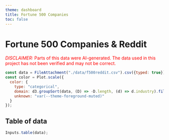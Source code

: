```yaml
---
theme: dashboard
title: Fortune 500 Companies
toc: false
---
```


<script src="https://cdn.jsdelivr.net/npm/htl@0.3.1/dist/htl.js"></script>
<script src="https://cdn.jsdelivr.net/npm/@observablehq/inputs@0.10.4/dist/inputs.js"></script>
      
# Fortune 500 Companies & Reddit
<span style="color: red;"><span style="text-transform: uppercase; font-style:italic">Disclaimer:</span> Parts of this data were AI-generated. The data used in this project has not been verified and may not be correct.</span>

```js
const data = FileAttachment("./data/f500reddit.csv").csv({typed: true});
const color = Plot.scale({
  color: {
    type: "categorical",
    domain: d3.groupSort(data, (D) => -D.length, (d) => d.industry).filter((d) => d !== "Other"),
    unknown: "var(--theme-foreground-muted)"
  }
});
```

## Table of data
```js
Inputs.table(data);
```
